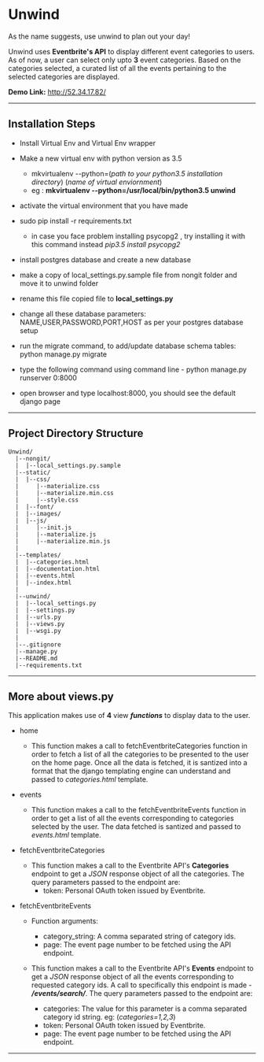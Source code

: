 # Unwind
As the name suggests, use unwind to plan out your day!

Unwind uses **Eventbrite's API** to display different event categories to users. As of now, a user can select only upto **3** event categories. Based on the categories selected, a curated list of all the events pertaining to the selected categories are displayed.

**Demo Link:** http://52.34.17.82/

---

## Installation Steps

- Install Virtual Env and Virtual Env wrapper

- Make a new virtual env with python version as 3.5
	
	- mkvirtualenv --python=(*path to your python3.5 installation directory*) (*name of virtual enviornment*)
	- eg : **mkvirtualenv --python=/usr/local/bin/python3.5 unwind**

- activate the virtual environment that you have made

- sudo pip install -r requirements.txt
	
	- in case you face problem installing psycopg2 , try installing it with this command instead _pip3.5_ _install_ _psycopg2_

- install postgres database and create a new database

- make a copy of local_settings.py.sample file from nongit folder and move it to unwind folder

- rename this file copied file to **local_settings.py** 

- change all these database parameters: NAME,USER,PASSWORD,PORT,HOST as per your postgres database setup

- run the migrate command, to add/update database schema tables: python manage.py migrate 

- type the following command using command line - python manage.py runserver 0:8000 

- open browser and type localhost:8000, you should see the default django page

---

## Project Directory Structure
	
	Unwind/
      |--nongit/
      |  |--local_settings.py.sample
      |--static/
      |  |--css/
      |     |--materialize.css
      |     |--materialize.min.css
      |     |--style.css
      |  |--font/
      |  |--images/
      |  |--js/
      |     |--init.js
      |     |--materialize.js
      |     |--materialize.min.js
      |
      |--templates/
      |  |--categories.html
      |  |--documentation.html
      |  |--events.html
      |  |--index.html
      |
      |--unwind/
      |  |--local_settings.py
      |  |--settings.py
      |  |--urls.py
      |  |--views.py
      |  |--wsgi.py
      |
      |--.gitignore
      |--manage.py
      |--README.md
      |--requirements.txt
---

## More about views.py

This application makes use of **4** view **_functions_** to display data to the user.

- home 
	- This function makes a call to fetchEventbriteCategories function in order to fetch a list of all the categories to be presented to the user on the home page. Once all the data is fetched, it is santized into a format that the django templating engine can understand and passed to *categories.html* template. 

- events
	- This function makes a call to the fetchEventbriteEvents function in order to get a list of all the events corresponding to categories selected by the user. The data fetched is santized and passed to *events.html* template.

- fetchEventbriteCategories 
	- This function makes a call to the Eventbrite API's **Categories** endpoint to get a _JSON_ response object of all the categories.
	  The query parameters passed to the endpoint are:
	  	- token: Personal OAuth token issued by Eventbrite.

- fetchEventbriteEvents
	- Function arguments:
		- category_string: A comma separated string of category ids.
		- page: The event page number to be fetched using the API endpoint. 

	- This function makes a call to the Eventbrite API's **Events** endpoint to get a _JSON_ response object of all the events corresponding to requested category ids. A call to specifically this endpoint is made - **_/events/search/_**. The query parameters passed to the endpoint are:
	  	- categories: The value for this parameter is a comma separated category id string. eg: (*categories=1,2,3*)
	  	- token: Personal OAuth token issued by Eventbrite.
	  	- page: The event page number to be fetched using the API endpoint.
	 
---
